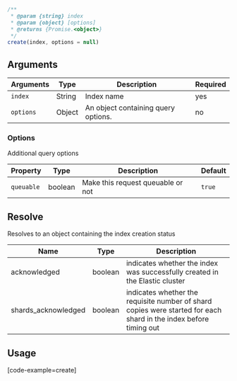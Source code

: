 ```javascript
/**
 * @param {string} index
 * @param {object} [options]
 * @returns {Promise.<object>}
 */
create(index, options = null)
```

## Arguments

| Arguments     | Type        | Description              | Required
|---------------|-------------|--------------------------|-----------
| ``index``     | String      | Index name               | yes
| ``options``   | Object      | An object containing query options. | no

### __Options__

Additional query options

| Property | Type    | Description                       | Default |
| -------- | ------- | --------------------------------- | ------- |
| `queuable` | boolean | Make this request queuable or not | `true`    |

## Resolve

Resolves to an object containing the index creation status

| Name | Type | Description
|------|------|-------------
| acknowledged | boolean | indicates whether the index was successfully created in the Elastic cluster
| shards_acknowledged | boolean | indicates whether the requisite number of shard copies were started for each shard in the index before timing out

## Usage

[code-example=create]
